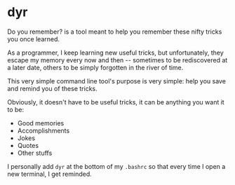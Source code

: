 # dyr

Do you remember? is a tool meant to help you remember these nifty tricks you once learned.

As a programmer, I keep learning new useful tricks, but unfortunately, they escape my memory every now and then -- sometimes to be rediscovered at a later date, others to be simply forgotten in the river of time.

This very simple command line tool's purpose is very simple: help you save and remind you of these tricks.

Obviously, it doesn't have to be useful tricks, it can be anything you want it to be:
- Good memories
- Accomplishments 
- Jokes
- Quotes
- Other stuffs

I personally add `dyr` at the bottom of my `.bashrc` so that every time I open a new terminal, I get reminded.


